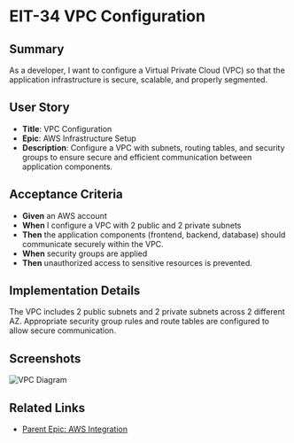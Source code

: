 # EIT-34 VPC Configuration

## Summary
As a developer, I want to configure a Virtual Private Cloud (VPC) so that the application infrastructure is secure, scalable, and properly segmented.

## User Story
- **Title**: VPC Configuration  
- **Epic**: AWS Infrastructure Setup  
- **Description**: Configure a VPC with subnets, routing tables, and security groups to ensure secure and efficient communication between application components.

## Acceptance Criteria
- **Given** an AWS account  
- **When** I configure a VPC with 2 public and 2 private subnets  
- **Then** the application components (frontend, backend, database) should communicate securely within the VPC.  
- **When** security groups are applied  
- **Then** unauthorized access to sensitive resources is prevented.

## Implementation Details
The VPC includes 2 public subnets and 2 private subnets across 2 different AZ. Appropriate security group rules and route tables are configured to allow secure communication.

## Screenshots
![VPC Diagram](./screenshots/vpc-diagram.png)

## Related Links
- [Parent Epic: AWS Integration](../README.md)
